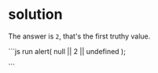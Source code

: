 # solution

The answer is `2`, that's the first truthy value.

\`\`\`js run alert\( null \|\| 2 \|\| undefined \);

\`\`\`

